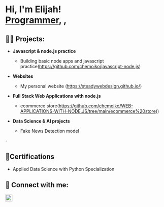 <h1>Hi, I'm Elijah! <br/><a href="https://github.com/joshmadakor1">Programmer</a>, <a href="https://www.linkedin.com/in/joshmadakor/"></a>, <a href="https://www.youtube.com/c/joshmadakor"></a></h1>

<h2>👨‍💻 Projects:</h2>

- <b>Javascript & node.js practice </b>
  - Building basic node apps and javascript practice(https://github.com/chemoiko/javascript-node.js)
 
- <b>Websites</b>
  - My personal website (https://steadywebdesign.github.io/)
  
- <b>Full Stack Web Applications with node.js </b>
  - ecommerce store(https://github.com/chemoiko/WEB-APPLICATIONS-WITH-NODE.JS/tree/main/ecommerce%20store)) 
- <b>Data Science & AI projects</b>
  - Fake News Detection model 

-<h2>📃Certifications</h2>
-   Applied Data Science with Python Specialization

<h2> 🤳 Connect with me:</h2>



[<img align="left" alt="JoshMadakor | LinkedIn" width="22px" src="https://cdn.jsdelivr.net/npm/simple-icons@v3/icons/linkedin.svg" />][linkedin]



[linkedin]: (https://www.linkedin.com/in/elijah-murket/)https://www.linkedin.com/in/elijah-murket/


